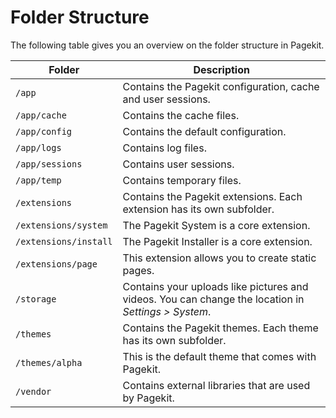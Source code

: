 # Folder Structure

<p class="uk-article-lead">The following table gives you an overview on the folder structure in Pagekit.</p>

| Folder | Description |
|--------|-------------|
| `/app` | Contains the Pagekit configuration, cache and user sessions. |
| `/app/cache`          | Contains the cache files. |
| `/app/config`         | Contains the default configuration. |
| `/app/logs`           | Contains log files. |
| `/app/sessions`       | Contains user sessions. |
| `/app/temp`           | Contains temporary files. |
| `/extensions`         | Contains the Pagekit extensions. Each extension has its own subfolder. |
| `/extensions/system`  | The Pagekit System is a core extension. |
| `/extensions/install` | The Pagekit Installer is a core extension. |
| `/extensions/page`    | This extension allows you to create static pages. |
| `/storage`            | Contains your uploads like pictures and videos. You can change the location in *Settings > System*. |
| `/themes`             | Contains the Pagekit themes. Each theme has its own subfolder. |
| `/themes/alpha`       | This is the default theme that comes with Pagekit. |
| `/vendor`             | Contains external libraries that are used by Pagekit. |
